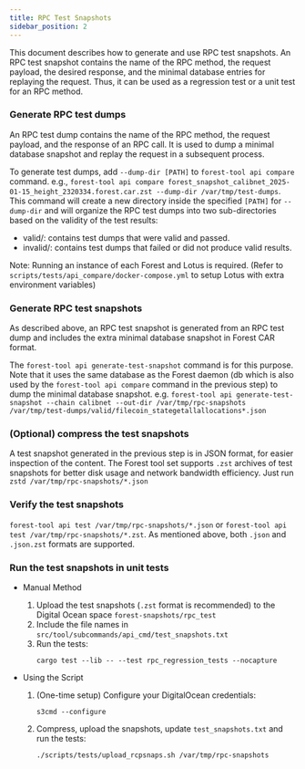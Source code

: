 ```yaml
---
title: RPC Test Snapshots
sidebar_position: 2
---
```


This document describes how to generate and use RPC test snapshots. An RPC test snapshot contains the name of the RPC method, the request payload, the desired response, and the minimal database entries for replaying the request. Thus, it can be used as a regression test or a unit test for an RPC method.

### Generate RPC test dumps

An RPC test dump contains the name of the RPC method, the request payload, and the response of an RPC call. It is used to dump a minimal database snapshot and replay the request in a subsequent process.

To generate test dumps, add `--dump-dir [PATH]` to `forest-tool api compare` command. e.g., `forest-tool api compare forest_snapshot_calibnet_2025-01-15_height_2320334.forest.car.zst --dump-dir /var/tmp/test-dumps`.
This command will create a new directory inside the specified `[PATH]` for `--dump-dir` and will organize the RPC test dumps into two sub-directories based on the validity of the test results:

- valid/: contains test dumps that were valid and passed.
- invalid/: contains test dumps that failed or did not produce valid results.

Note: Running an instance of each Forest and Lotus is required. (Refer to `scripts/tests/api_compare/docker-compose.yml` to setup Lotus with extra environment variables)

### Generate RPC test snapshots

As described above, an RPC test snapshot is generated from an RPC test dump and includes the extra minimal database snapshot in Forest CAR format.

The `forest-tool api generate-test-snapshot` command is for this purpose. Note that it uses the same database as the Forest daemon (db which is also used by the `forest-tool api compare` command in the previous step) to dump the minimal database snapshot. e.g. `forest-tool api generate-test-snapshot --chain calibnet --out-dir /var/tmp/rpc-snapshots /var/tmp/test-dumps/valid/filecoin_stategetallallocations*.json`

### (Optional) compress the test snapshots

A test snapshot generated in the previous step is in JSON format, for easier inspection of the content. The Forest tool set supports `.zst` archives of test snapshots for better disk usage and network bandwidth efficiency. Just run `zstd /var/tmp/rpc-snapshots/*.json`

### Verify the test snapshots

`forest-tool api test /var/tmp/rpc-snapshots/*.json` or `forest-tool api test /var/tmp/rpc-snapshots/*.zst`. As mentioned above, both `.json` and `.json.zst` formats are supported.

### Run the test snapshots in unit tests

- Manual Method

  1.  Upload the test snapshots (`.zst` format is recommended) to the Digital Ocean space `forest-snapshots/rpc_test`
  2.  Include the file names in `src/tool/subcommands/api_cmd/test_snapshots.txt`
  3.  Run the tests:
      ```
      cargo test --lib -- --test rpc_regression_tests --nocapture
      ```

- Using the Script
  1.  (One-time setup) Configure your DigitalOcean credentials:
      ```
      s3cmd --configure
      ```
  2.  Compress, upload the snapshots, update `test_snapshots.txt` and run the tests:
      ```
      ./scripts/tests/upload_rcpsnaps.sh /var/tmp/rpc-snapshots
      ```
